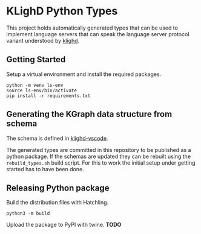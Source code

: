 # KLighD Python Types
This project holds automatically generated types that can be used to implement language servers that can speak the language server protocol variant understood by [klighd](https://github.com/kieler/klighd-vscode).

## Getting Started
Setup a virtual environment and install the required packages.
```
python -m venv ls-env
source ls-env/bin/activate
pip install -r requirements.txt
```

## Generating the KGraph data structure from schema
The schema is defined in [klighd-vscode](https://github.com/kieler/klighd-vscode/tree/main/schema/SKGraphSchema.json).

The generated types are committed in this repository to be published as a python package. If the schemas are updated they can be rebuilt using the `rebuild_types.sh` build script.
For this to work the initial setup under getting started has to have been done.

## Releasing Python package
Build the distribution files with Hatchling.
```
python3 -m build
```
Upload the package to PyPI with twine.
**TODO**
